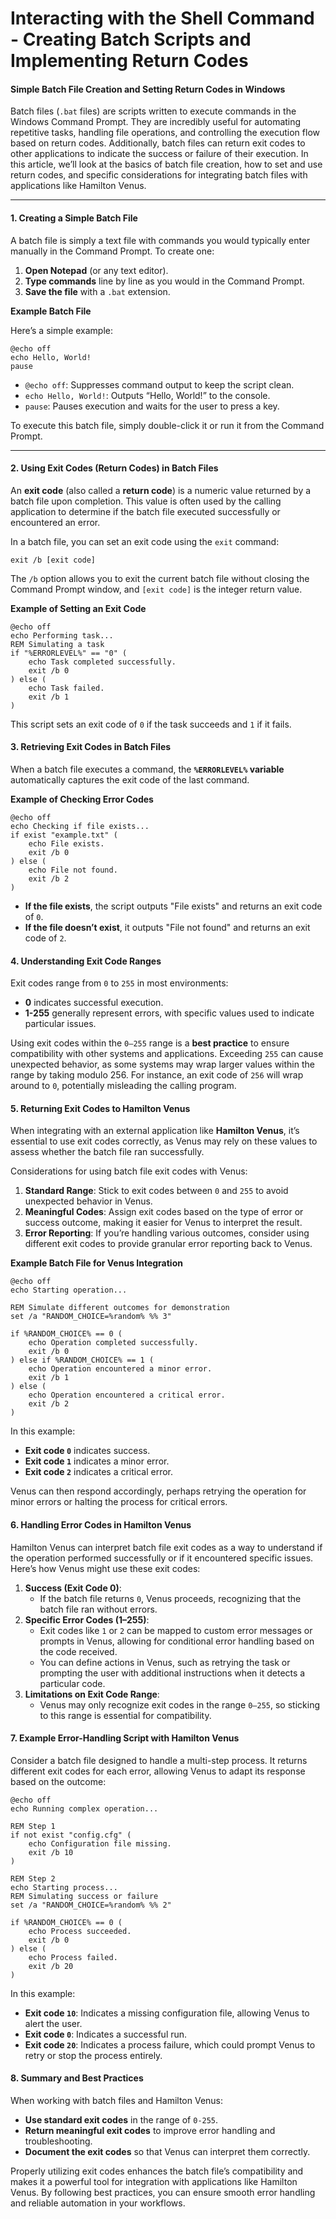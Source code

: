 # Interacting with the Shell Command - Creating Batch Scripts and Implementing Return Codes

#### Simple Batch File Creation and Setting Return Codes in Windows

Batch files (`.bat` files) are scripts written to execute commands in the Windows Command Prompt. They are incredibly useful for automating repetitive tasks, handling file operations, and controlling the execution flow based on return codes. Additionally, batch files can return exit codes to other applications to indicate the success or failure of their execution. In this article, we’ll look at the basics of batch file creation, how to set and use return codes, and specific considerations for integrating batch files with applications like Hamilton Venus.

***

#### 1. Creating a Simple Batch File

A batch file is simply a text file with commands you would typically enter manually in the Command Prompt. To create one:

1. **Open Notepad** (or any text editor).
2. **Type commands** line by line as you would in the Command Prompt.
3. **Save the file** with a `.bat` extension.

**Example Batch File**

Here’s a simple example:

```batch
@echo off
echo Hello, World!
pause
```

* `@echo off`: Suppresses command output to keep the script clean.
* `echo Hello, World!`: Outputs “Hello, World!” to the console.
* `pause`: Pauses execution and waits for the user to press a key.

To execute this batch file, simply double-click it or run it from the Command Prompt.

***

#### 2. Using Exit Codes (Return Codes) in Batch Files

An **exit code** (also called a **return code**) is a numeric value returned by a batch file upon completion. This value is often used by the calling application to determine if the batch file executed successfully or encountered an error.

In a batch file, you can set an exit code using the `exit` command:

```batch
exit /b [exit code]
```

The `/b` option allows you to exit the current batch file without closing the Command Prompt window, and `[exit code]` is the integer return value.

**Example of Setting an Exit Code**

```batch
@echo off
echo Performing task...
REM Simulating a task
if "%ERRORLEVEL%" == "0" (
    echo Task completed successfully.
    exit /b 0
) else (
    echo Task failed.
    exit /b 1
)
```

This script sets an exit code of `0` if the task succeeds and `1` if it fails.

#### 3. Retrieving Exit Codes in Batch Files

When a batch file executes a command, the **`%ERRORLEVEL%` variable** automatically captures the exit code of the last command.

**Example of Checking Error Codes**

```batch
@echo off
echo Checking if file exists...
if exist "example.txt" (
    echo File exists.
    exit /b 0
) else (
    echo File not found.
    exit /b 2
)
```

* **If the file exists**, the script outputs "File exists" and returns an exit code of `0`.
* **If the file doesn’t exist**, it outputs "File not found" and returns an exit code of `2`.

#### 4. Understanding Exit Code Ranges

Exit codes range from `0` to `255` in most environments:

* **0** indicates successful execution.
* **1-255** generally represent errors, with specific values used to indicate particular issues.

Using exit codes within the `0–255` range is a **best practice** to ensure compatibility with other systems and applications. Exceeding `255` can cause unexpected behavior, as some systems may wrap larger values within the range by taking modulo 256. For instance, an exit code of `256` will wrap around to `0`, potentially misleading the calling program.

#### 5. Returning Exit Codes to Hamilton Venus

When integrating with an external application like **Hamilton Venus**, it’s essential to use exit codes correctly, as Venus may rely on these values to assess whether the batch file ran successfully.

Considerations for using batch file exit codes with Venus:

1. **Standard Range**: Stick to exit codes between `0` and `255` to avoid unexpected behavior in Venus.
2. **Meaningful Codes**: Assign exit codes based on the type of error or success outcome, making it easier for Venus to interpret the result.
3. **Error Reporting**: If you’re handling various outcomes, consider using different exit codes to provide granular error reporting back to Venus.

**Example Batch File for Venus Integration**

```batch
@echo off
echo Starting operation...

REM Simulate different outcomes for demonstration
set /a "RANDOM_CHOICE=%random% %% 3"

if %RANDOM_CHOICE% == 0 (
    echo Operation completed successfully.
    exit /b 0
) else if %RANDOM_CHOICE% == 1 (
    echo Operation encountered a minor error.
    exit /b 1
) else (
    echo Operation encountered a critical error.
    exit /b 2
)
```

In this example:

* **Exit code `0`** indicates success.
* **Exit code `1`** indicates a minor error.
* **Exit code `2`** indicates a critical error.

Venus can then respond accordingly, perhaps retrying the operation for minor errors or halting the process for critical errors.

#### 6. Handling Error Codes in Hamilton Venus

Hamilton Venus can interpret batch file exit codes as a way to understand if the operation performed successfully or if it encountered specific issues. Here’s how Venus might use these exit codes:

1. **Success (Exit Code 0)**:
   * If the batch file returns `0`, Venus proceeds, recognizing that the batch file ran without errors.
2. **Specific Error Codes (1–255)**:
   * Exit codes like `1` or `2` can be mapped to custom error messages or prompts in Venus, allowing for conditional error handling based on the code received.
   * You can define actions in Venus, such as retrying the task or prompting the user with additional instructions when it detects a particular code.
3. **Limitations on Exit Code Range**:
   * Venus may only recognize exit codes in the range `0–255`, so sticking to this range is essential for compatibility.

#### 7. Example Error-Handling Script with Hamilton Venus

Consider a batch file designed to handle a multi-step process. It returns different exit codes for each error, allowing Venus to adapt its response based on the outcome:

```batch
@echo off
echo Running complex operation...

REM Step 1
if not exist "config.cfg" (
    echo Configuration file missing.
    exit /b 10
)

REM Step 2
echo Starting process...
REM Simulating success or failure
set /a "RANDOM_CHOICE=%random% %% 2"

if %RANDOM_CHOICE% == 0 (
    echo Process succeeded.
    exit /b 0
) else (
    echo Process failed.
    exit /b 20
)
```

In this example:

* **Exit code `10`**: Indicates a missing configuration file, allowing Venus to alert the user.
* **Exit code `0`**: Indicates a successful run.
* **Exit code `20`**: Indicates a process failure, which could prompt Venus to retry or stop the process entirely.

#### 8. Summary and Best Practices

When working with batch files and Hamilton Venus:

* **Use standard exit codes** in the range of `0-255`.
* **Return meaningful exit codes** to improve error handling and troubleshooting.
* **Document the exit codes** so that Venus can interpret them correctly.

Properly utilizing exit codes enhances the batch file’s compatibility and makes it a powerful tool for integration with applications like Hamilton Venus. By following best practices, you can ensure smooth error handling and reliable automation in your workflows.
